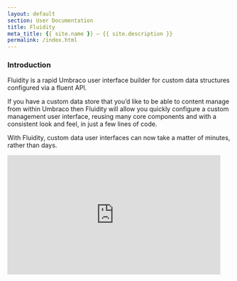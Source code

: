 ```yaml
---
layout: default
section: User Documentation
title: Fluidity
meta_title: {{ site.name }} – {{ site.description }}
permalink: /index.html
---
```


### Introduction

Fluidity is a rapid Umbraco user interface builder for custom data structures configured via a fluent API. 

If you have a custom data store that you’d like to be able to content manage from within Umbraco then Fluidity will allow you quickly configure a custom management user interface, reusing many core components and with a consistent look and feel, in just a few lines of code. 

With Fluidity, custom data user interfaces can now take a matter of minutes, rather than days.

<div class="video">
    <iframe width="480" height="270" src="https://www.youtube.com/embed/lt8IRg2Svq0?feature=oembed" frameborder="0" allowfullscreen></iframe>
</div>